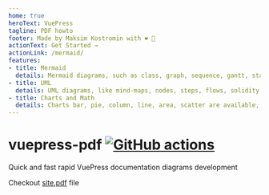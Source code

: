 ```yaml
---
home: true
heroText: VuePress
tagline: PDF howto
footer: Made by Maksim Kostromin with ❤️ 🤘
actionText: Get Started →
actionLink: /mermaid/
features:
- title: Mermaid
  details: Mermaid diagrams, such as class, graph, sequence, gantt, state
- title: UML
  details: UML diagrams, like mind-maps, nodes, steps, flows, solidity diagraphs
- title: Charts and Math
  details: Charts bar, pie, column, line, area, scatter are available, as well as math formulas
---
```


# vuepress-pdf [![GitHub actions](https://github.com/daggerok/vuepress-pdf/actions/workflows/ci.yaml/badge.svg)](https://github.com/daggerok/vuepress-pdf/actions/workflows/ci.yaml)

Quick and fast rapid VuePress documentation diagrams development

Checkout [site.pdf](./site.pdf) file
